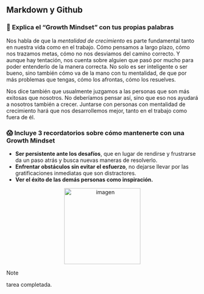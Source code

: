 ## **Markdown y Github**

 ### :thinking: **Explica el “Growth Mindset” con tus propias palabras** 

Nos habla de que la *mentalidad de crecimiento* es parte fundamental tanto en nuestra vida como en el trabajo. Cómo pensamos a largo plazo, cómo nos trazamos metas, cómo no nos desviamos del camino correcto. Y aunque hay tentación, nos cuenta sobre alguien que pasó por mucho para poder entenderlo de la manera correcta. No solo es ser inteligente o ser bueno, sino también cómo va de la mano con tu mentalidad, de que por más problemas que tengas, cómo los afrontas, cómo los resuelves.

Nos dice también que usualmente juzgamos a las personas que son más exitosas que nosotros. No deberíamos pensar así, sino que eso nos ayudará a nosotros también a crecer. Juntarse con personas con mentalidad de crecimiento hará que nos desarrollemos mejor, tanto en el trabajo como fuera de él.

### :scream: **Incluye 3 recordatorios sobre cómo mantenerte con una Growth Mindset**
* **Ser persistente ante los desafíos**, que en lugar de rendirse y frustrarse da un paso atrás y busca nuevas maneras de resolverlo.
* **Enfrentar obstáculos sin evitar el esfuerzo**, no dejarse llevar por las gratificaciones inmediatas que son distractores.
* **Ver el éxito de las demás personas como inspiración.**

<div align="center">
  <img class="rounded-image" src="https://github.com/user-attachments/assets/7dac9d88-97ec-4b4f-bfa4-6d4af9c98784" alt="imagen" width="200px" height="200px">
</div>

> [!NOTE]
> tarea completada.
